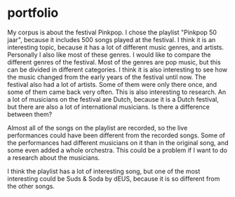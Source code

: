 # portfolio
My corpus is about the festival Pinkpop. I chose the playlist "Pinkpop 50 jaar", because it includes 500 songs played at the festival. I think it is an interesting topic, because it has a lot of different music genres, and artists. Personally I also like most of these genres.
I would like to compare the different genres of the festival. Most of the genres are pop music, but this can be divided in different categories. I think it is also interesting to see how the music changed from the early years of the festival until now. 
The festival also had a lot of artists. Some of them were only there once, and some of them came back very often. This is also interesting to research.
An a lot of musicians on the festival are Dutch, because it is a Dutch festival, but there are also a lot of international musicians. Is there a difference between them?

Almost all of the songs on the playlist are recorded, so the live performances could have been different from the recorded songs. Some of the performances had different musicians on it than in the original song, and some even added a whole orchestra. This could be a problem if I want to do a research about the musicians.

I think the playlist has a lot of interesting song, but one of the most interesting could be Suds & Soda by dEUS, because it is so different from the other songs.

